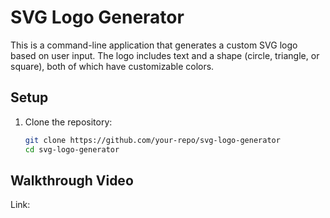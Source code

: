 # SVG Logo Generator

This is a command-line application that generates a custom SVG logo based on user input. The logo includes text and a shape (circle, triangle, or square), both of which have customizable colors.

## Setup

1. Clone the repository:
   ```bash
   git clone https://github.com/your-repo/svg-logo-generator
   cd svg-logo-generator

## Walkthrough Video
Link: 